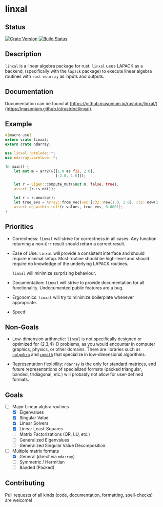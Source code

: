 # linxal #

## Status ##
[![Crate Version](https://img.shields.io/crates/v/linxal.svg)](https://img.shields.io/crates/v/linxal.svg)
[![Build Status](https://travis-ci.org/masonium/linxal.svg?branch=master)](https://travis-ci.org/masonium/linxal)


## Description ##

`linxal` is a linear algebra package for rust. `linxal` uses LAPACK as a
backend, (specifically with the `lapack` package) to execute linear
algebra routines with `rust-ndarray` as inputs and outputs.

## Documentation ##
Documentation can be found at [https://github.masonium.io/rustdoc/linxal/](https://masonium.github.io/rustdoc/linxal).

## Example ##
```rust
#[macro_use]
extern crate linxal;
extern crate ndarray;

use linxal::prelude::*;
use ndarray::prelude::*;

fn main() {
	let mut m = arr2(&[[1.0 as f32, 2.0],
					   [-2.0, 1.0]]);

	let r = Eigen::compute_mut(&mut m, false, true);
	assert!(r.is_ok());

	let r = r.unwrap();
	let true_evs = Array::from_vec(vec![c32::new(1.0, 2.0), c32::new(1.0, -2.0)]);
	assert_eq_within_tol!(r.values, true_evs, 0.0001);
}
```

## Priorities ##
- Correctness: `linxal` will strive for correctness in all cases. Any
  function returning a non-`Err` result should return a correct
  result.
- Ease of Use: `linxal` will provide a consistent interface and should
  require minimal setup. Most routine should be high-level and should
  require no knowledge of the underlying LAPACK routines.

  `linxal` will minimize surprising behaviour.

- Documentation: `linxal` will strive to provide documentation for all
  functionality. Undocumented public features are a bug.

- Ergonomics: `linxal` will try to minimize boilerplate whenever
  appropriate.

- Speed

## Non-Goals ##
- Low-dimension arithmetic: `linxal` is not specifically designed or
  optimized for {2,3,4}-D problems, as you would encounter in computer
  graphics, physics, or other domains. There are libraries such
  as [`nalgebra`](https://crates.io/crates/nalgebra)
  and [`cgmath`](https://crates.io/crates/cgmath) that specialize in
  low-dimensional algorithms.

- Representation flexibility: `ndarray` is the only for standard
  matrices, and future representations of specialized formats (packed
  triangular, banded, tridiagonal, etc.) will probably not allow for
  user-defined formats.

## Goals ##
- [ ] Major Linear algbra routines
  - [X] Eigenvalues
  - [X] Singular Value
  - [X] Linear Solvers
  - [X] Linear Least-Squares
  - [ ] Matrix Factorizations (QR, LU, etc.)
  - [ ] Generalized Eigenvalues
  - [ ] Generalized Singular Value Decomposition
- [ ] Multiple matrix formats
  - [X] General (direct via `ndarray`)
  - [ ] Symmetric / Hermitian
  - [ ] Banded (Packed)

## Contributing ##
Pull requests of all kinds (code, documentation, formatting, spell-checks) are welcome!
